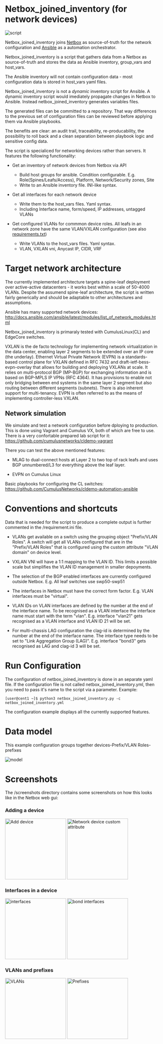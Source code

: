 Netbox_joined_inventory (for network devices)
=============================================
![script](images/script.png)

Netbox_joined_inventory joins
[Netbox](https://github.com/digitalocean/netbox/) as source-of-truth for
the network configuration and
[Ansible](https://github.com/ansible/ansible/) as a automation
orchestrator.

Netbox_joined_inventory is a script that gathers data from a Netbox as
source-of-truth and stores the data as Ansible inventory, group_vars
and host_vars.

The Ansible inventory will not contain configuration data - most
configuration data is stored in host_vars yaml files.

Netbox_joined_inventory is not a *dynamic* inventory script for Ansible.
A dynamic inventory script would imediately propagate changes in Netbox
to Ansible. Instead netbox_joined_inventory generates variables files.

The generated files can be committed to a repository. That way
differences to the previous set of configuration files can be reviewed
before applying them via Ansible playbooks.

The benefits are clear: an audit trail, traceability, re-producability,
the possibility to roll back and a clean separation between playbook
logic and sensitive config data.

The script is specialiced for networking devices rather than servers. It
features the following functionality:

- Get an inventory of network devices from Netbox via API
  - Build host groups for ansible. Condition configurable. E.g.
    Role(Spines/Leafs/Access), Platform, Network/Security zones, Site
  - Write to an Ansible inventory file. INI-like syntax.

- Get all interfaces for each network device
  - Write them to the host_vars files. Yaml syntax.
  - Including Interface name, form/speed, IP addresses, untagged VLANs

- Get configured VLANs for commmon device roles. All leafs in an network
  zone have the same VLAN/VXLAN configuration (see also
  [requirements.txt](requirements.txt))
  - Write VLANs to the host_vars files. Yaml syntax.
  - VLAN, VXLAN vni, Anycast IP, CIDR, VRF

Target network architecture
===========================
The currently implemented architecture targets a spine-leaf deployment
over active-active datacenters - it works best within a scale of 50-4000
VLANs. Despite the assumend spine-leaf architecture, the script is
written fairly generically and should be adaptable to other
architectures and assumptions.

Ansible has many supported network devices:
http://docs.ansible.com/ansible/latest/modules/list_of_network_modules.html

Netbox_joined_inventory is primaraly tested with CumulusLinux(CL) and
EdgeCore switches.

VXLAN is the de facto technology for implementing network virtualization
in the data center, enabling layer 2 segments to be extended over an IP
core (the underlay).  Ethernet Virtual Private Network (EVPN) is a
standards-based control plane for VXLAN defined in RFC 7432 and
draft-ietf-bess-evpn-overlay that allows for building and deploying
VXLANs at scale. It relies on multi-protocol BGP (MP-BGP) for exchanging
information and is based on BGP-MPLS IP VPNs (RFC 4364). It has
provisions to enable not only bridging between end systems in the same
layer 2 segment but also routing between different segments (subnets).
There is also inherent support for multi-tenancy. EVPN is often referred
to as the means of implementing controller-less VXLAN.

Network simulation
------------------
We simulate and test a network configuration before dploying to
production. This is done using Vagrant and Cumulus VX, both of which are
free to use. There is a very confortable prepared lab script for it:
https://github.com/cumulusnetworks/cldemo-vagrant

There you can test the above mentioned features:

- MLAG to dual-connect hosts at Layer 2 to two top of rack leafs and
  uses BGP unnumbered/L3 for everything above the leaf layer.

- EVPN on Cumulus Linux

Basic playbooks for configuring the CL switches:
https://github.com/CumulusNetworks/cldemo-automation-ansible

Conventions and shortcuts
=========================
Data that is needed for the script to produce a complete output is
further commented in the /requirement.ini file.

- VLANs get available on a switch using the grouping object
  "Prefix/VLAN Roles". A switch will get all VLANs configured that
  are in the "Prefix/VLAN Roles" that is configured using the custom
  attribute "VLAN domain" on device level.

- VXLAN VNI will have a 1:1 mapping to the VLAN ID. This limits a
  possible scale but simplifies the VLAN ID management in smaller
  depoyments.

- The selection of the BGP enabled interfaces are currently configured
  outside Netbox. E.g. All leaf switches use swp50-swp51

- The interfaces in Netbox must have the correct form factor. E.g. VLAN
  interfaces must be "virtual".

- VLAN IDs on VLAN interfaces are defined by the number at the end of
  the interface name. To be recognised as a VLAN interface the interface
  name must start with the term "vlan". E.g. interface "vlan21" gets
  recognised as a VLAN interface and VLAN ID 21 will be set.

- For multi-chassis LAG configuration the clag-id is determined by the
  number at the end of the interface name. The interface type needs to
  be set to "Link Aggregation Group (LAG)". E.g. interface "bond3" gets
  recognised as LAG and clag-id 3 will be set.

Run Configuration
=================
The configuration of netbox_joined_inventory is done in an separate yaml
file. If the configuration file is not called
netbox_joined_inventory.yml, then you need to pass it's name to the
script via a parameter. Example:

```
[user@cent1 ~]$ python3 netbox_joined_inventory.py -c netbox_joined_inventory.yml
```

The configuration example displays all the currently supported features.

Data model
==========
This example configuration groups together devices-Prefix/VLAN Roles-prefixes

![model](images/model.png)

Screenshots
===========
The /screenshots directory contains some screenshots on how this looks
like in the Netbox web gui:

### Adding a device

<img src="images/NetBoxAddDevice1.png" alt="Add device" height="200">
<img src="images/NetBoxAddDevice2.png" alt="Network device custom attribute" height="200">  


### Interfaces in a device

<img src="images/NetBoxAddDeviceIF1.png" alt="interfaces" height="200">
<img src="images/NetBoxAddDeviceIF2.png" alt="bond interfaces" height="200">  


### VLANs and prefixes

<img src="images/NetBoxVLAN.png" alt="VLANs" height="200">
<img src="images/NetBoxPrefixes.png" alt="Prefixes" height="200">  
